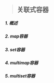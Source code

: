 > ## 关联式容器




##### 1. 概述

##### 2. map容器

##### 3. set容器


##### 4. multimap容器


##### 5. multiset容器
